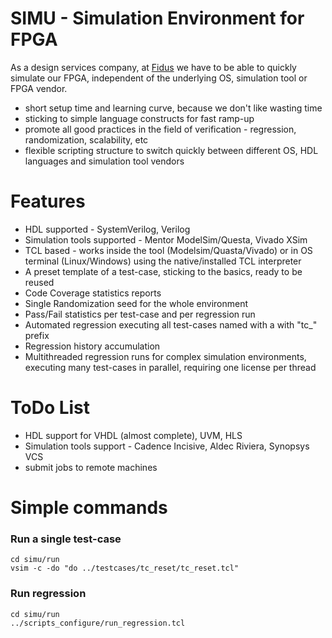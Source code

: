 # SIMU - Simulation Environment for FPGA
As a design services company, at [Fidus](http://fidus.com/) we have to be able to quickly simulate our FPGA, independent of the underlying OS, simulation tool or FPGA vendor. 
- short setup time and learning curve, because we don't like wasting time
- sticking to simple language constructs for fast ramp-up
- promote all good practices in the field of verification - regression, randomization, scalability, etc
- flexible scripting structure to switch quickly between different OS, HDL languages and simulation tool vendors

# Features
- HDL supported - SystemVerilog, Verilog
- Simulation tools supported - Mentor ModelSim/Questa, Vivado XSim
- TCL based - works inside the tool (Modelsim/Quasta/Vivado) or in OS terminal (Linux/Windows) using the native/installed TCL interpreter 
- A preset template of a test-case, sticking to the basics, ready to be reused
- Code Coverage statistics reports
- Single Randomization seed for the whole environment
- Pass/Fail statistics per test-case and per regression run
- Automated regression executing all test-cases named with a with "tc_" prefix 
- Regression history accumulation
- Multithreaded regression runs for complex simulation environments, executing many test-cases in parallel, requiring one license per thread

# ToDo List
- HDL support for VHDL (almost complete), UVM, HLS
- Simulation tools support - Cadence Incisive, Aldec Riviera, Synopsys VCS
- submit jobs to remote machines

# Simple commands
### Run a single test-case
```
cd simu/run
vsim -c -do "do ../testcases/tc_reset/tc_reset.tcl"
```
### Run regression
```
cd simu/run
../scripts_configure/run_regression.tcl
```

